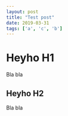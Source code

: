 ```yaml
---
layout: post
title: "Test post"
date: 2019-03-31
tags: ['a', 'c', 'b']
---
```


# Heyho H1

Bla bla

## Heyho H2

Bla bla
